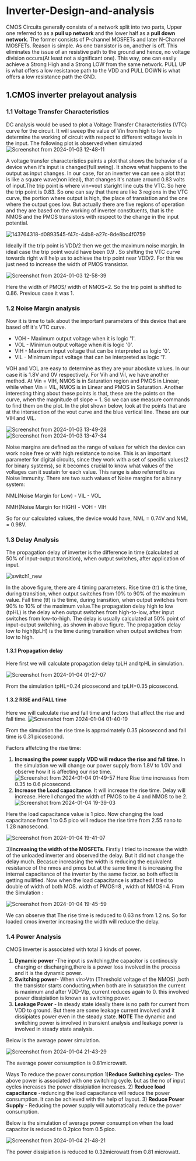 # Inverter-Design-and-analysis
CMOS Circuits generally consists of a network split into two parts, Upper one referred to as a **pull up network** and the lower half as a **pull down network**. The former consists of P-channel MOSFETs and later N-Channel MOSFETs. Reason is simple. As one transistor is on, another is off. This eliminates the issue of an resistive path to the ground and hence, no voltage division occurs(At least not a significant one). This way, one can easily achieve a Strong High and a Strong LOW from the same network. PULL UP is what offers a low resistance path to the VDD and PULL DOWN is what offers a low resistance path the GND.

## 1.CMOS inverter prelayout analysis
### 1.1 Voltage Transfer Characteristics
DC analysis would be used to plot a Voltage Transfer Characteristics (VTC) curve for the circuit. It will sweep the value of Vin from high to low to determine the working of circuit with respect to different voltage levels in the input. The following plot is observed when simulated 
![Screenshot from 2024-01-03 12-48-11](https://github.com/K-shejuti/Inverter-Design-and-analysis/assets/152790020/c8b1eaae-658a-4ec0-9266-b37eb04ce82b)

A voltage transfer characteristics paints a plot that shows the behavior of a device when it's input is changed(full swing). It shows what happens to the output as input changes. In our case, for an inverter we can see a plot that is like a square wave(non ideal), that changes it's nature around 0.83 volts of input.The trip point is where vin=vout staright line cuts the VTC. So here the trip point is 0.83. So one can say that there are like 3 regions in the VTC curve, the portion where output is high, the place of transistion and the one where the output goes low. But actually there are five regions of operation and they are based on the working of inverter constituents, that is the NMOS and the PMOS transistors with respect to the change in the input potential.

![143764318-d0893545-f47c-44b8-a27c-8de8bc4f0759](https://github.com/K-shejuti/Inverter-Design-and-analysis/assets/152790020/4686bf1c-2d64-4fde-ad4a-d69af84029f1)

Ideally if the trip point is VDD/2 then we get the maximum noise margin. In ideal case the trip point would have been 0.9 . So shifting the VTC curve towards right will help us to achieve the trip point near VDD/2. For this we just need to increase the width of PMOS transistor.

![Screenshot from 2024-01-03 12-58-39](https://github.com/K-shejuti/Inverter-Design-and-analysis/assets/152790020/37980946-dfa7-4a99-8c5c-239861ebb45c)

Here the width of PMOS/ width of NMOS=2. So the trip point is shifted to 0.86. Previous case it was 1.
### 1.2 Noise Margin analysis

Now it is time to talk about the important parameters of this device that are based off it's VTC curve. 
- VOH - Maximum output voltage when it is logic '1'.
- VOL - Minimun output voltage when it is logic '0'.
- VIH - Maximum input voltage that can be interpreted as logic '0'.
- VIL - Minimum input voltage that can be interpreted as logic '1'.
  
VOH and VOL are easy to determine as they are your aboslute values. In our case it is 1.8V and 0V respectively. For Vih and Vil, we have another method. At Vin = VIH, NMOS is in Saturation region and PMOS in Linear; while when Vin = VIL, NMOS is in Linear and PMOS in Saturation. Another interesting thing about these points is that, these are the points on the curve, when the magnitude of slope = 1. So we can use measure commands to find them on the plot. In the plot shown below, look at the points that are at the intersection of the vout curve and the blue vertical line. These are our VIH and VIL.

![Screenshot from 2024-01-03 13-49-28](https://github.com/K-shejuti/Inverter-Design-and-analysis/assets/152790020/56359f12-a2c7-450f-840e-883d0c3744c2) ![Screenshot from 2024-01-03 13-47-34](https://github.com/K-shejuti/Inverter-Design-and-analysis/assets/152790020/8eff866f-78d1-4fa5-95ce-d044858e0f61)

Noise margins are defined as the range of values for which the device can work noise free or with high resistance to noise. This is an important parameter for digital circuits, since they work with a set of specific values(2 for binary systems), so it becomes crucial to know what values of the voltages can it sustain for each value. This range is also referred to as Noise Immunity. There are two such values of Noise margins for a binary system:

NML(Noise Margin for Low) - VIL - VOL

NMH(Noise Margin for HIGH) - VOH - VIH

So for our calculated values, the device would have, NML = 0.74V and NML = 0.98V.

### 1.3 Delay Analysis
The propagation delay of inverter  is the difference in time (calculated at 50% of input-output transition), when output switches, after application of input.

![switch1_new](https://github.com/K-shejuti/Inverter-Design-and-analysis/assets/152790020/78be9763-16a2-4da5-8281-af9fb0e21b77)

In the above figure, there are 4 timing parameters. Rise time (tr) is the time, during transition, when output switches from 10% to 90% of the maximum value. Fall time (tf) is the time, during transition, when output switches from 90% to 10% of the maximum value.The propagation delay high to low (tpHL) is the delay when output switches from high-to-low, after input switches from low-to-high. The delay is usually calculated at 50% point of input-output switching, as shown in above figure. The propagation delay low to high(tpLH) is the time during transition when output switches from low to high.
#### 1.3.1 Propagation delay
Here first we will calculate propagation delay tpLH and tpHL in simulation.

![Screenshot from 2024-01-04 01-27-07](https://github.com/K-shejuti/Inverter-Design-and-analysis/assets/152790020/6cf18a38-0c0e-4d47-a7ed-3aa9b96b265f)

From the simulation tpHL=0.24 picosecond and tpLH=0.35 picosecond.

#### 1.3.2 RISE and FALL time
Here we will calculate rise and fall time and factors that affect the rise and fall time. 
![Screenshot from 2024-01-04 01-40-19](https://github.com/K-shejuti/Inverter-Design-and-analysis/assets/152790020/355eb680-5d14-4d82-92d3-558925aa5837)

From the simulation the rise time is approximately 0.35 picosecond and fall time is 0.31 picosecond. 

Factors affetcting the rise time:
1) **Increasing the power supply VDD will reduce the rise and fall time.** In the simulation we will change our power supply from 1.8V to 1.0V and observe how it is affecting our rise time.
![Screenshot from 2024-01-04 01-49-57](https://github.com/K-shejuti/Inverter-Design-and-analysis/assets/152790020/d5b80ff6-359f-4275-9c19-3c34898e32be)
Here Rise time increases from 0.35 to 0.6 picosecond.
2) **Increase the Load capacitance**. It will increase the rise time. Delay will increase. Here I changed the width of PMOS to be 4 and NMOS to be 2. 
![Screenshot from 2024-01-04 19-39-03](https://github.com/K-shejuti/Inverter-Design-and-analysis/assets/152790020/7c2ffca7-a862-4aa0-bdd0-6c00a10fb444)

Here the load capacitance value is 1 pico. Now changing the load capacitance from 1 to 0.5 pico will reduce the rise time from 2.55 nano to 1.28 nanosecond.

![Screenshot from 2024-01-04 19-41-07](https://github.com/K-shejuti/Inverter-Design-and-analysis/assets/152790020/042d1367-ef32-4068-8872-fd8c9a2df6a5)

3)**Increasing the width of the MOSFETs**. 
Firstly I tried to increase the width of the unloaded inverter and observed the delay. But it did not change the delay much. Becasue increasing the width is reducing the equivalent resistance of the nmos and pmos but at the same time it is increasing the internal capacitance of the inverter by the same factor. so both effect is getting nullified.  Now when the load capacitance is attached I tried to double of width of both MOS. width of PMOS=8 , width of NMOS=4. From the Simulation :

![Screenshot from 2024-01-04 19-45-59](https://github.com/K-shejuti/Inverter-Design-and-analysis/assets/152790020/4f0e1dd4-41e8-47de-93e6-d13961a3d665)

We can observe that The rise time is reduced to 0.63 ns from 1.2 ns. So for loaded cmos inverter increasing the width will reduce the delay.

### 1.4 Power Analysis
CMOS Inverter is associated with total 3 kinds of power. 
1) **Dynamic power** -The input is switching,the capacitor is continously charging or discharging,there is a power loss involved in the process and it is the dynamic power.
2) **Switching power**- When vin>Vtn (Threshold voltage of the NMOS) ,both the transistor starts conducting,when both are in saturation the current is maximum and after VDD-Vtp, current reduces again to 0. this involved power dissipiation is known as switching power.
3) **Leakage Power** - In steady state ideally there is no path for current  from   VDD to ground. But there are some leakage current involved and it dissipiates power even in the steady state.
**NOTE** The dynamic and switching power is involved in transient analysis and leakage power is involved in steady state analysis.

Below is the average power simulation.

![Screenshot from 2024-01-04 21-43-29](https://github.com/K-shejuti/Inverter-Design-and-analysis/assets/152790020/860094d5-ae8e-4265-85ae-1f751b531cd3)

The average power consumption is 0.81microwatt. 

Ways To reduce the power consumption
1)**Reduce Switching cycles**- The above power is associated with one switching cycle. but as the no of input cycles increases the power dissipiation increases.
2) **Reduce load capacitance** -reduncing the load capacitance will reduce the power consumption. It can be achieved with the help of layout. 
3) **Reduce Power Supply** - Reducing the power supply will automatically reduce the power consumption.

Below is the simulation of average power consumption when the load capacitor is reduced to 0.2pico from 0.5 pico.

![Screenshot from 2024-01-04 21-48-21](https://github.com/K-shejuti/Inverter-Design-and-analysis/assets/152790020/076ab7f4-9433-4fa7-8f0f-3f82400a26f9)

The power dissipiation is reduced to 0.32microwatt from 0.81 microwatt.












   












